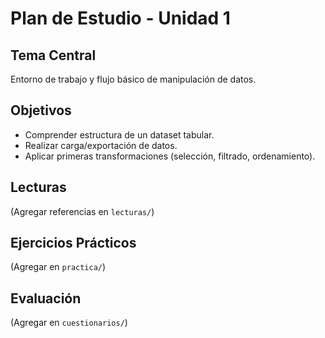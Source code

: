 # Plan de Estudio - Unidad 1

## Tema Central
Entorno de trabajo y flujo básico de manipulación de datos.

## Objetivos
- Comprender estructura de un dataset tabular.
- Realizar carga/exportación de datos.
- Aplicar primeras transformaciones (selección, filtrado, ordenamiento).

## Lecturas
(Agregar referencias en `lecturas/`)

## Ejercicios Prácticos
(Agregar en `practica/`)

## Evaluación
(Agregar en `cuestionarios/`)
